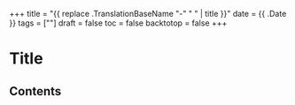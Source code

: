 +++
title = "{{ replace .TranslationBaseName "-" " " | title }}"
date = {{ .Date }}
tags = [""]
draft = false
toc = false
backtotop = false
+++

# Title

<!-- toc -->

## Contents
